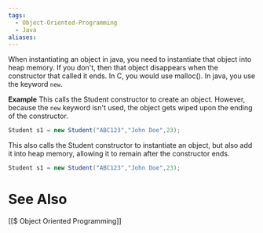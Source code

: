 ```yaml
---
tags:
  - Object-Oriented-Programming
  - Java
aliases:
---
```


 When instantiating an object in java, you need to instantiate that object into heap memory. If you don't, then that object disappears when the constructor that called it ends.
 In C, you would use malloc(). In java, you use the keyword `new`.

**Example**
This calls the Student constructor to create an object. However, because the `new` keyword isn't used, the object gets wiped upon the ending of the constructor.
```java showlinenumbers
Student s1 = new Student("ABC123","John Doe",23);
```

This also calls the Student constructor to instantiate an object, but also add it into heap memory, allowing it to remain after the constructor ends.
```java showlinenumbers
Student s1 = new Student("ABC123","John Doe",23);
```

# See Also
[[$ Object Oriented Programming]]
